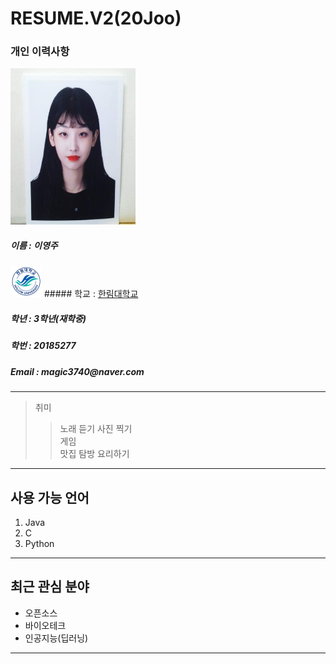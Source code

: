 # RESUME.V2(20Joo)

### 개인 이력사항  
<img src=KakaoTalk_20190529_213848204.jpg width=200 height=250>  

  ##### 이름 : 이영주  
  <img src=hallymlogo.png width=50 height=50>        ##### 학교 : [한림대학교](https://www.hallym.ac.kr/)
  <h5> 학년 : 3학년(재학중) </h5>
  <h5> 학번 : 20185277 </h5>
  <h5> Email : magic3740@naver.com </h5>
  
 ------------------------- 
  > 취미  
  >> 노래 듣기
  >> 사진 찍기  
  >> 게임  
  >> 맛집 탐방
  >> 요리하기
  -------------------------
  ## 사용 가능 언어
  1. Java
  2. C
  3. Python
************************

  ## 최근 관심 분야 
  * 오픈소스
  * 바이오테크  
  * 인공지능(딥러닝)  
-----------------------
